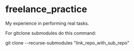 # freelance_practice

My experience in performing real tasks.

For gitclone submodules do this command:

git clone --recurse-submodules "link_repo_with_sub_repo"
